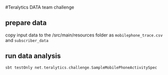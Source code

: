 #Teralytics DATA team challenge

## prepare data

copy input data to the /src/main/resources folder as `mobilephone_trace.csv` and `subscriber_data`

## run data analysis 

```scala
sbt testOnly net.teralytics.challenge.SampleMobilePhoneActivitySpec
```